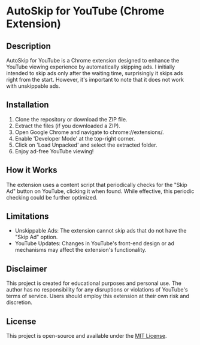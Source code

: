 # AutoSkip for YouTube (Chrome Extension)

## Description

AutoSkip for YouTube is a Chrome extension designed to enhance the YouTube viewing experience by automatically skipping ads. I initially intended to skip ads only after the waiting time, surprisingly it skips ads right from the start. However, it's important to note that it does not work with unskippable ads.

## Installation

1. Clone the repository or download the ZIP file.
2. Extract the files (if you downloaded a ZIP).
3. Open Google Chrome and navigate to chrome://extensions/.
4. Enable 'Developer Mode' at the top-right corner.
5. Click on 'Load Unpacked' and select the extracted folder.
6. Enjoy ad-free YouTube viewing!

## How it Works

The extension uses a content script that periodically checks for the "Skip Ad" button on YouTube, clicking it when found. While effective, this periodic checking could be further optimized.

## Limitations

* Unskippable Ads: The extension cannot skip ads that do not have the "Skip Ad" option.
* YouTube Updates: Changes in YouTube's front-end design or ad mechanisms may affect the extension's functionality.

## Disclaimer

This project is created for educational purposes and personal use. The author has no responsibility for any disruptions or violations of YouTube's terms of service. Users should employ this extension at their own risk and discretion.

## License
This project is open-source and available under the [MIT License](LICENSE).
